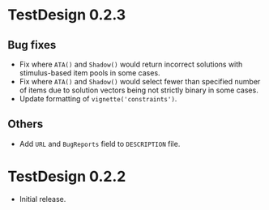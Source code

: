 # TestDesign 0.2.3

## Bug fixes

* Fix where `ATA()` and `Shadow()` would return incorrect solutions with stimulus-based item pools in some cases.
* Fix where `ATA()` and `Shadow()` would select fewer than specified number of items due to solution vectors being not strictly binary in some cases.
* Update formatting of `vignette('constraints')`.

## Others

* Add `URL` and `BugReports` field to `DESCRIPTION` file.

# TestDesign 0.2.2

* Initial release.

